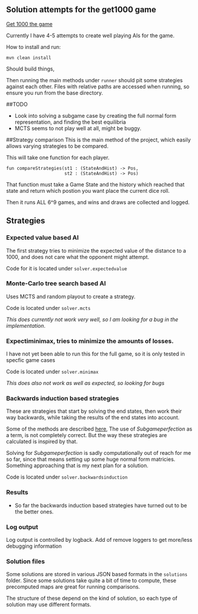 Solution attempts for the get1000 game
----------------------------------

[Get 1000 the game](http://www.bitbreeds.com/get1000)

Currently I have 4-5 attempts to create well playing AIs
for the game.

How to install and run:
```
mvn clean install
```
Should build things,

Then running the main methods under ```runner``` should pit some strategies against
each other. Files with relative paths are accessed when running, so ensure you run from the base directory.

##TODO
* Look into solving a subgame case by creating the full normal form representation, and finding the best equilibria
* MCTS seems to not play well at all, might be buggy.

##Strategy comparison
This is the main method of the project, which easily allows varying
strategies to be compared.

This will take one function for each player.

```
fun compareStrategies(st1 : (StateAndHist) -> Pos,
                      st2 : (StateAndHist) -> Pos)
```

That function must take a Game State and the history which reached that state
and return which postion you want place the current dice roll.

Then it runs ALL 6^9 games, and wins and draws are collected and logged.

## Strategies


### Expected value based AI
The first strategy tries to minimize the expected value of
the distance to a 1000, and does not care what the opponent might attempt.

Code for it is located under ```solver.expectedvalue```

### Monte-Carlo tree search based AI
Uses MCTS and random playout to create a strategy.

Code is located under ```solver.mcts```

_This does currently not work very well, so I am looking for a bug in 
the implementation_.

### Expectiminimax, tries to minimize the amounts of losses.
I have not yet been able to run this for the full game, so it is only 
tested in specfic game cases

Code is located under ```solver.minimax```

_This does also not work as well as expected, so looking for bugs_

### Backwards induction based strategies
These are strategies that start by solving the end states, then work their
way backwards, while taking the results of the end states into account.

Some of the methods are described [here](https://www.bitbreeds.com/Blog/solving-get1000-continued/), 
The use of _Subgameperfection_ as a term, is not completely correct. But the way these strategies
are calculated is inspired by that.

Solving for _Subgameperfection_ is sadly computationally out of reach
for me so far, since that means setting up some huge normal form matricies.
Something approaching that is my next plan for a solution.

Code is located under ```solver.backwardsinduction```

### Results
* So far the backwards induction based strategies have turned out to be the better ones.


### Log output
Log output is controlled by logback. Add of remove loggers
to get more/less debugging information


### Solution files
Some solutions are stored in various JSON based formats in the ```solutions``` folder.
Since some solutions take quite a bit of time to compute, these precomputed maps are great
for running comparisons.

The structure of these depend on the kind of solution, so each type of solution
may use different formats.
